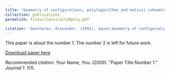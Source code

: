 ```yaml
---
title: "Geometry of configurations, polylogarithms and motivic cohomology"
collection: publications
permalink: files/classical%20poly.pdf

citation: 'Goncharov, Alexander. (1991). &quot;Geometry of configurations, polylogarthims and motivic cohomology.&quot; <i>Published in Advances Math (1995)</i>. 1(1).'
---
```

This paper is about the number 1. The number 2 is left for future work.

[Download paper here](https://github.com/mgonch/mgonch.github.io/raw/master/files/Geometry%20of%20config.pdf)

Recommended citation: Your Name, You. (2009). "Paper Title Number 1." <i>Journal 1</i>. 1(1).
